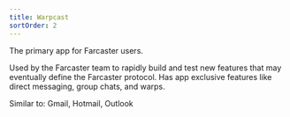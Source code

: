```yaml
---
title: Warpcast
sortOrder: 2
---
```


The primary app for Farcaster users.

Used by the Farcaster team to rapidly build and test new features that may eventually define the Farcaster protocol. Has app exclusive features like direct messaging, group chats, and warps.

Similar to: Gmail, Hotmail, Outlook
